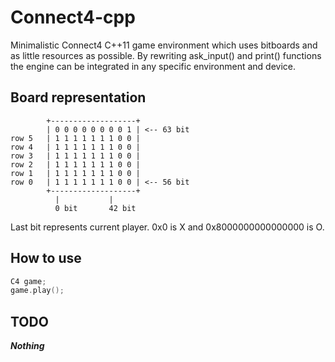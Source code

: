 # Connect4-cpp

Minimalistic Connect4 C++11 game environment which uses bitboards and as little resources as possible. By rewriting ask_input() and print() functions the engine 
can be integrated in any specific environment and device.

## Board representation

```
        +-------------------+
        | 0 0 0 0 0 0 0 0 1 | <-- 63 bit
row 5	| 1 1 1 1 1 1 1 0 0 |
row 4	| 1 1 1 1 1 1 1 0 0 |
row 3	| 1 1 1 1 1 1 1 0 0 |
row 2	| 1 1 1 1 1 1 1 0 0 |
row 1	| 1 1 1 1 1 1 1 0 0 |
row 0	| 1 1 1 1 1 1 1 0 0 | <-- 56 bit
        +-------------------+
          |           |
          0 bit       42 bit
```

Last bit represents current player. 0x0 is X and 0x8000000000000000 is O.

## How to use

```cpp
C4 game;
game.play();
```

## TODO

**_Nothing_**

